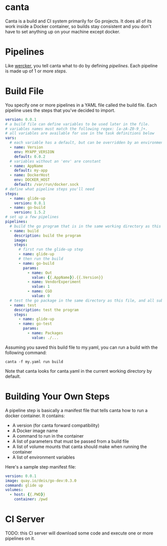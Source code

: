 # canta

Canta is a build and CI system primarily for Go projects. It does all of its work inside a Docker container, so builds stay consistent and you don't have to set anything up on your machine except docker.

# Pipelines

Like [wercker](http://wercker.com), you tell canta what to do by defining _pipelines_. Each pipeline is made up of 1 or more _steps_.

# Build File

You specify one or more pipelines in a YAML file called the build file. Each pipeline uses the steps that you've decided to import.

```yaml
version: 0.0.1
# a build file can define variables to be used later in the file.
# variables names must match the following regex: [a-zA-Z0-9_]+.
# all variables are available for use in the task definitions below
vars:
  # each variable has a default, but can be overridden by an environment variable
  - name: Version
    env: MYAPP_VERSION
    default: 0.0.2
  # variables without an 'env' are constant
  - name: AppName
    default: my-app
  - name: DockerHost
    env: DOCKER_HOST
    default: /var/run/docker.sock
# define what pipeline steps you'll need
steps:
  - name: glide-up
    version: 0.8.1
  - name: go-build
    version: 1.5.2
# set up a few pipelines
pipelines:
  # build the go program that is in the same working directory as this file
  - name: build
    description: build the program
    image:
    steps:
      # first run the glide-up step
      - name: glide-up
      # then run the build
      - name: go-build
        params:
          - name: Out
            value: {{.AppName}}.{{.Version}}
          - name: VendorExperiment
            value: 1
          - name: CGO
            value: 0
  # test the go package in the same directory as this file, and all sub packages from here too
  - name: test  
    description: test the program
    steps:
      - name: glide-up
      - name: go-test
        params:
          - name: Packages
            value: ./...
```

Assuming you saved this build file to my.yaml, you can run a build with the following command:

```console
canta -f my.yaml run build
```

Note that canta looks for canta.yaml in the current working directory by default.


# Building Your Own Steps

A pipeline step is basically a manifest file that tells canta how to run a docker container. It contains:

- A version (for canta forward compatibility)
- A Docker image name
- A command to run in the container
- A list of parameters that must be passed from a build file
- A list of volume mounts that canta should make when running the container
- A list of environment variables

Here's a sample step manifest file:

```yaml
version: 0.0.1
image: quay.io/deis/go-dev:0.3.0
command: glide up
volumes:
  - host: {{.PWD}}
    container: /pwd
```

# CI Server

TODO: this CI server will download some code and execute one or more pipelines on it.

